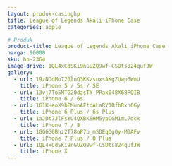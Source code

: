 ```yaml
---
layout: produk-casinghp
title: League of Legends Akali iPhone Case
categories: apple

# Produk
product-title: League of Legends Akali iPhone Case
harga: 90000
sku: hn-2364
image-drive: 1QL4xCdSKi9nGUZQ9wf-CSDts824qufJW
gallery:
  - url: 19zNOdMo720lnQ3KKzsuxsAKgZUwp6WnU
    title: iPhone 5 / 5s / SE
  - url: 13vj7To5MTG20dzsTY-PRax048X68PQIB
    title: iPhone 6 / 6s
  - url: 1G1KHeoX9bEMunAFtqALaRY1BfbRxn6Gy
    title: iPhone 6 Plus / 6s Plus
  - url: 1aJDt7JlFsYU4QXBKSHM5ypCGM1mL7ocx
    title: iPhone 7 / 8
  - url: 1GG6G6Bhz2T78oP7b_mSDEqQg0y-M0AFv
    title: iPhone 7 Plus / 8 Plus
  - url: 1QL4xCdSKi9nGUZQ9wf-CSDts824qufJW
    title: iPhone X
---
```

